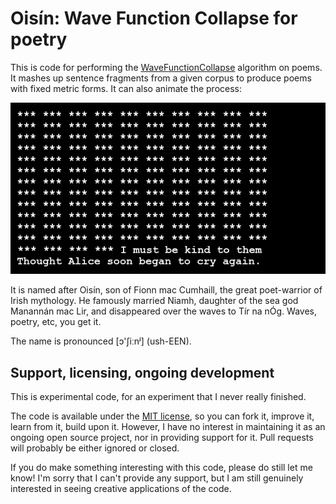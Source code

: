 # Oisín: Wave Function Collapse for poetry

This is code for performing the [WaveFunctionCollapse][wfc] algorithm on poems. It mashes up sentence fragments from a given corpus to produce poems with fixed metric forms. It can also animate the process:

![Demo GIF](output/test.gif?raw=true)

It is named after Oisín, son of Fionn mac Cumhaill, the great poet-warrior of Irish mythology. He famously married Niamh, daughter of the sea god Manannán mac Lir, and disappeared over the waves to Tír na nÓg. Waves, poetry, etc, you get it.

The name is pronounced [ɔ'ʃiːnʲ] (ush-EEN).

## Support, licensing, ongoing development

This is experimental code, for an experiment that I never really finished.

The code is available under the [MIT license][license], so you can fork it,
improve it, learn from it, build upon it. However, I have no interest in
maintaining it as an ongoing open source project, nor in providing support for
it. Pull requests will probably be either ignored or closed.

If you do make something interesting with this code, please do still let me know! I'm sorry that I can't provide any support, but I am still genuinely interested in seeing creative applications of the code.

[license]: https://github.com/mewo2/terrain/blob/master/LICENSE.md
[wfc]: https://github.com/mxgmn/WaveFunctionCollapse